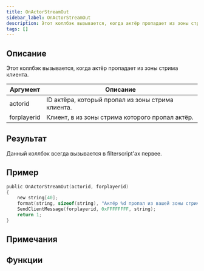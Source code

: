 ```yaml
---
title: OnActorStreamOut
sidebar_label: OnActorStreamOut
description: Этот коллбэк вызывается, когда актёр пропадает из зоны стрима клиента.
tags: []
---
```


<VersionWarn name='callback' version='SA-MP 0.3.7' />

## Описание

Этот коллбэк вызывается, когда актёр пропадает из зоны стрима клиента.

| Аргумент    | Описание                                          |
| ----------- | ------------------------------------------------- |
| actorid     | ID актёра, который пропал из зоны стрима клиента. |
| forplayerid | Клиент, в из зоны стрима которого пропал актёр.   |

## Результат

Данный коллбэк всегда вызывается в filterscript'ах первее.

## Пример

```c
public OnActorStreamOut(actorid, forplayerid)
{
    new string[40];
    format(string, sizeof(string), "Актёр %d пропал из вашей зоны стрима.", actorid);
    SendClientMessage(forplayerid, 0xFFFFFFFF, string);
    return 1;
}
```

## Примечания

<TipNPCCallbacks />

## Функции
